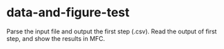 # data-and-figure-test
Parse the input file and output the first step (.csv).
Read the output of first step, and show the results in MFC.
